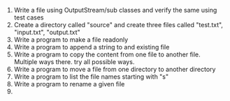 1. Write a file using OutputStream/sub classes and verify the same using test cases
2. Create a directory called "source" and create three files  called "test.txt", "input.txt", "output.txt"
3. Write a program to make a file readonly
4. Write a program to append a string to and existing file
5. Write a program to copy the content from one file to another file. Multiple ways there. try all possible ways.
6. Write a program to move a file from one directory to another directory
7. Write a program to list the file names starting with "s"
8. Write a program to rename a given file
9. 